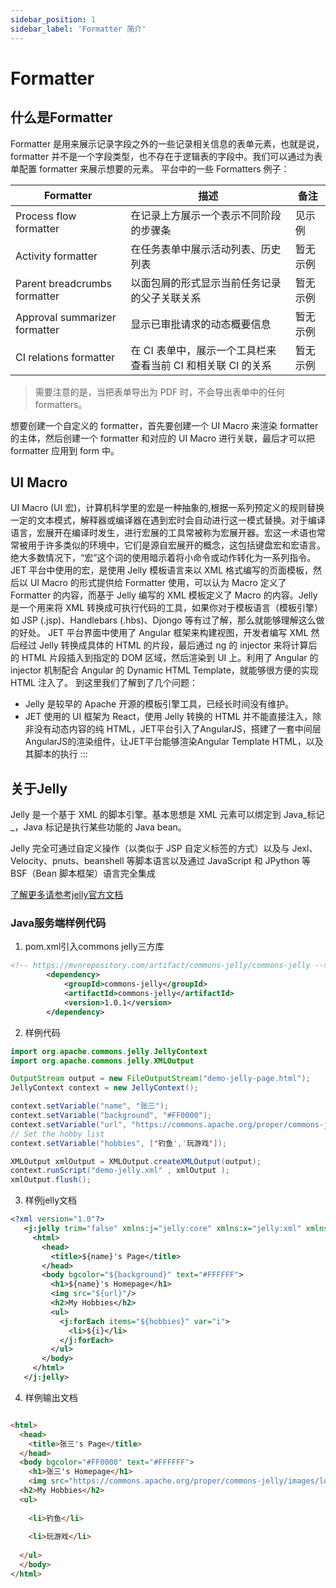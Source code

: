 ```yaml
---
sidebar_position: 1
sidebar_label: 'Formatter 简介'
---
```


# Formatter

## 什么是Formatter
Formatter 是用来展示记录字段之外的一些记录相关信息的表单元素，也就是说，formatter 并不是一个字段类型，也不存在于逻辑表的字段中。我们可以通过为表单配置 formatter 来展示想要的元素。
平台中的一些 Formatters 例子：

| Formatter | 描述 | 备注 |
| --- | --- | --- |
| Process flow formatter | 在记录上方展示一个表示不同阶段的步骤条 | 见示例 |
| Activity formatter | 在任务表单中展示活动列表、历史列表 | 暂无示例 |
| Parent breadcrumbs formatter | 以面包屑的形式显示当前任务记录的父子关联关系 | 暂无示例 |
| Approval summarizer formatter | 显示已审批请求的动态概要信息 | 暂无示例 |
| CI relations formatter | 在 CI 表单中，展示一个工具栏来查看当前 CI 和相关联 CI 的关系 | 暂无示例 |

> 需要注意的是，当把表单导出为 PDF 时，不会导出表单中的任何 formatters。


想要创建一个自定义的 formatter，首先要创建一个 UI Macro 来渲染 formatter 的主体，然后创建一个 formatter 和对应的 UI Macro 进行关联，最后才可以把 formatter 应用到 form 中。


## UI Macro
UI Macro (UI 宏)，计算机科学里的宏是一种抽象的,根据一系列预定义的规则替换一定的文本模式，解释器或编译器在遇到宏时会自动进行这一模式替换。对于编译语言，宏展开在编译时发生，进行宏展的工具常被称为宏展开器。宏这一术语也常常被用于许多类似的环境中，它们是源自宏展开的概念，这包括键盘宏和宏语言。绝大多数情况下，“宏”这个词的使用暗示着将小命令或动作转化为一系列指令。
	JET 平台中使用的宏，是使用 Jelly 模板语言来以 XML 格式编写的页面模板，然后以 UI Macro 的形式提供给 Formatter 使用，可以认为 Macro 定义了 Formatter 的内容，而基于 Jelly 编写的 XML 模板定义了 Macro 的内容。Jelly 是一个用来将 XML 转换成可执行代码的工具，如果你对于模板语言（模板引擎）如 JSP (.jsp)、Handlebars (.hbs)、Djongo 等有过了解，那么就能够理解这么做的好处。
	JET 平台界面中使用了 Angular 框架来构建视图，开发者编写 XML 然后经过 Jelly 转换成具体的 HTML 的片段，最后通过 ng 的 injector 来将计算后的 HTML 片段插入到指定的 DOM 区域，然后渲染到 UI 上。利用了 Angular 的 injector 机制配合 Angular 的 Dynamic HTML Template，就能够很方便的实现 HTML 注入了。
	到这里我们了解到了几个问题：

- Jelly 是较早的 Apache 开源的模板引擎工具，已经长时间没有维护。
- JET 使用的 UI 框架为 React，使用 Jelly 转换的 HTML 并不能直接注入，除非没有动态内容的纯 HTML，JET平台引入了AngularJS，搭建了一套中间层AngularJS的渲染组件，让JET平台能够渲染Angular Template HTML，以及其脚本的执行
:::

## 关于Jelly
Jelly 是一个基于 XML 的脚本引擎。基本思想是 XML 元素可以绑定到 Java_标记_，Java 标记是执行某些功能的 Java bean。

Jelly 完全可通过自定义操作（以类似于 JSP 自定义标签的方式）以及与 Jexl、Velocity、pnuts、beanshell 等脚本语言以及通过 JavaScript 和 JPython 等 BSF（Bean 脚本框架）语言完全集成

[了解更多请参考jelly官方文档](https://commons.apache.org/proper/commons-jelly/overview.html)

### Java服务端样例代码

1. pom.xml引入commons jelly三方库
```xml
<!-- https://mvnrepository.com/artifact/commons-jelly/commons-jelly -->
        <dependency>
            <groupId>commons-jelly</groupId>
            <artifactId>commons-jelly</artifactId>
            <version>1.0.1</version>
        </dependency>
```

2. 样例代码
```java
import org.apache.commons.jelly.JellyContext
import org.apache.commons.jelly.XMLOutput

OutputStream output = new FileOutputStream("demo-jelly-page.html");
JellyContext context = new JellyContext();

context.setVariable("name", "张三");
context.setVariable("background", "#FF0000");
context.setVariable("url", "https://commons.apache.org/proper/commons-jelly/images/logo.jpg");
// Set the hobby list
context.setVariable("hobbies", ['钓鱼','玩游戏']);

XMLOutput xmlOutput = XMLOutput.createXMLOutput(output);
context.runScript("demo-jelly.xml" , xmlOutput );
xmlOutput.flush();
```

3. 样例jelly文档
```xml
<?xml version="1.0"?>
   <j:jelly trim="false" xmlns:j="jelly:core" xmlns:x="jelly:xml" xmlns:html="jelly:html">
     <html>
       <head>
         <title>${name}'s Page</title>
       </head>
       <body bgcolor="${background}" text="#FFFFFF">
         <h1>${name}'s Homepage</h1>
         <img src="${url}"/>
         <h2>My Hobbies</h2>
         <ul>
           <j:forEach items="${hobbies}" var="i">
             <li>${i}</li>
           </j:forEach>
         </ul>
       </body>
     </html>
   </j:jelly>
```

4. 样例输出文档
```html

<html>
  <head>
    <title>张三's Page</title>
  </head>
  <body bgcolor="#FF0000" text="#FFFFFF">
    <h1>张三's Homepage</h1>
    <img src="https://commons.apache.org/proper/commons-jelly/images/logo.jpg"></img>
  <h2>My Hobbies</h2>
  <ul>
    
    <li>钓鱼</li>
    
    <li>玩游戏</li>
    
  </ul>
  </body>
</html>
   
```